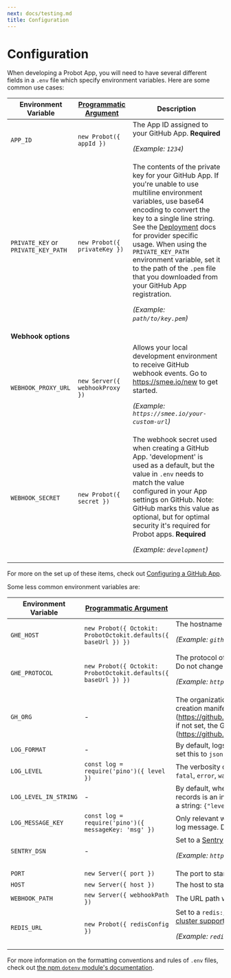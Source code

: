 ```yaml
---
next: docs/testing.md
title: Configuration
---
```


# Configuration

When developing a Probot App, you will need to have several different fields in a `.env` file which specify environment variables. Here are some common use cases:

| Environment Variable                | [Programmatic Argument](/docs/development.md#run-probot-programmatically) | Description                                                                                                                                                                                                                                                                                                                                                                                                                                    |
| ----------------------------------- | ------------------------------------------------------------------------- | ---------------------------------------------------------------------------------------------------------------------------------------------------------------------------------------------------------------------------------------------------------------------------------------------------------------------------------------------------------------------------------------------------------------------------------------------- |
| `APP_ID`                            | `new Probot({ appId })`                                                   | The App ID assigned to your GitHub App. **Required** <p>_(Example: `1234`)_</p>                                                                                                                                                                                                                                                                                                                                                                |
| `PRIVATE_KEY` or `PRIVATE_KEY_PATH` | `new Probot({ privateKey })`                                              | The contents of the private key for your GitHub App. If you're unable to use multiline environment variables, use base64 encoding to convert the key to a single line string. See the [Deployment](deployment.md) docs for provider specific usage. When using the `PRIVATE_KEY_PATH` environment variable, set it to the path of the `.pem` file that you downloaded from your GitHub App registration. <p>_(Example: `path/to/key.pem`)_</p> |
| **Webhook options**                 |                                                                           |
| `WEBHOOK_PROXY_URL`                 | `new Server({ webhookProxy })`                                            | Allows your local development environment to receive GitHub webhook events. Go to https://smee.io/new to get started. <p>_(Example: `https://smee.io/your-custom-url`)_</p>                                                                                                                                                                                                                                                                    |
| `WEBHOOK_SECRET`                    | `new Probot({ secret })`                                                  | The webhook secret used when creating a GitHub App. 'development' is used as a default, but the value in `.env` needs to match the value configured in your App settings on GitHub. Note: GitHub marks this value as optional, but for optimal security it's required for Probot apps. **Required** <p>_(Example: `development`)_</p>                                                                                                          |

For more on the set up of these items, check out [Configuring a GitHub App](/docs/development.md#configuring-a-github-app).

Some less common environment variables are:

| Environment Variable  | [Programmatic Argument](/docs/development.md#run-probot-programmatically) | Description                                                                                                                                                                                                                                                                                                             |
| --------------------- | ------------------------------------------------------------------------- | ----------------------------------------------------------------------------------------------------------------------------------------------------------------------------------------------------------------------------------------------------------------------------------------------------------------------- |
| `GHE_HOST`            | `new Probot({ Octokit: ProbotOctokit.defaults({ baseUrl }) })`            | The hostname of your GitHub Enterprise instance. <p>_(Example: `github.mycompany.com`)_</p>                                                                                                                                                                                                                             |
| `GHE_PROTOCOL`        | `new Probot({ Octokit: ProbotOctokit.defaults({ baseUrl }) })`            | The protocol of your GitHub Enterprise instance. Defaults to HTTPS. Do not change unless you are certain. <p>_(Example: `https`)_</p>                                                                                                                                                                                   |
| `GH_ORG`              | -                                                                         | The organization where you want to register the app in the app creation manifest flow. If set, the app is registered for an organization (https://github.com/organizations/ORGANIZATION/settings/apps/new), if not set, the GitHub app would be registered for the user account (https://github.com/settings/apps/new). |
| `LOG_FORMAT`          | -                                                                         | By default, logs are formatted for readability in development. You can set this to `json` in order to disable the formatting                                                                                                                                                                                            |
| `LOG_LEVEL`           | `const log = require('pino')({ level })`                                  | The verbosity of logs to show when running your app, which can be `fatal`, `error`, `warn`, `info`, `debug`, `trace` or `silent`. Default: `info`                                                                                                                                                                       |
| `LOG_LEVEL_IN_STRING` | -                                                                         | By default, when using the `json` format, the level printed in the log records is an int (`10`, `20`, ..). This option tells the logger to print level as a string: `{"level": "info"}`. Default `false`                                                                                                                |
| `LOG_MESSAGE_KEY`     | `const log = require('pino')({ messageKey: 'msg' })`                      | Only relevant when `LOG_FORMAT` is set to `json`. Sets the json key for the log message. Default: `msg`                                                                                                                                                                                                                 |
| `SENTRY_DSN`          | -                                                                         | Set to a [Sentry](https://sentry.io/) DSN to report all errors thrown by your app. <p>_(Example: `https://1234abcd@sentry.io/12345`)_</p>                                                                                                                                                                               |
| `PORT`                | `new Server({ port })`                                                    | The port to start the local server on. Default: `3000`                                                                                                                                                                                                                                                                  |
| `HOST`                | `new Server({ host })`                                                    | The host to start the local server on.                                                                                                                                                                                                                                                                                  |
| `WEBHOOK_PATH`        | `new Server({ webhookPath })`                                             | The URL path which will receive webhooks. Default: `/`                                                                                                                                                                                                                                                                  |
| `REDIS_URL`           | `new Probot({ redisConfig })`                                             | Set to a `redis://` url as connection option for [ioredis](https://github.com/luin/ioredis#connect-to-redis) in order to enable [cluster support for request throttling](https://github.com/octokit/plugin-throttling.js#clustering). <p>_(Example: `redis://:secret@redis-123.redislabs.com:12345/0`)_</p>             |

For more information on the formatting conventions and rules of `.env` files, check out [the npm `dotenv` module's documentation](https://www.npmjs.com/package/dotenv#rules).
